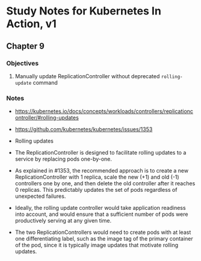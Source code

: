 # Study Notes for Kubernetes In Action, v1
## Chapter 9

### Objectives
1. Manually update ReplicationController without deprecated `rolling-update` command

### Notes
- https://kubernetes.io/docs/concepts/workloads/controllers/replicationcontroller/#rolling-updates

- https://github.com/kubernetes/kubernetes/issues/1353

- Rolling updates

- The ReplicationController is designed to facilitate rolling updates to a service by replacing pods one-by-one.

- As explained in #1353, the recommended approach is to create a new ReplicationController with 1 replica, scale the new (+1) and old (-1) controllers one by one, and then delete the old controller after it reaches 0 replicas. This predictably updates the set of pods regardless of unexpected failures.

- Ideally, the rolling update controller would take application readiness into account, and would ensure that a sufficient number of pods were productively serving at any given time.

- The two ReplicationControllers would need to create pods with at least one differentiating label, such as the image tag of the primary container of the pod, since it is typically image updates that motivate rolling updates.
